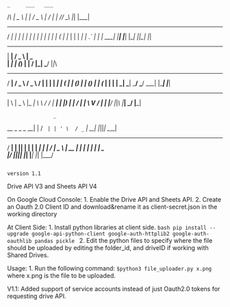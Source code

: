    _     ___   ___
   /_\   | _ \ |_ _|
  / _ \  |  _/  | |
 /_/ \_\ |_|   |___|

   ___   _      ___   ___   _  _   _____
  / __| | |    |_ _| | __| | \| | |_   _|
 | (__  | |__   | |  | _|  | .` |   | |
  \___| |____| |___| |___| |_|\_|   |_|

  ___    ___    ___
 | __|  / _ \  | _ \
 | _|  | (_) | |   /
 |_|    \___/  |_|_\

   ___    ___     ___     ___   _      ___
  / __|  / _ \   / _ \   / __| | |    | __|
 | (_ | | (_) | | (_) | | (_ | | |__  | _|
  \___|  \___/   \___/   \___| |____| |___|

  ___    ___   ___  __   __  ___
 |   \  | _ \ |_ _| \ \ / / | __|
 | |) | |   /  | |   \ V /  | _|
 |___/  |_|_\ |___|   \_/   |___|

                   _
  __ _   _ _    __| |
 / _` | | ' \  / _` |
 \__,_| |_||_| \__,_|

  ___   _  _   ___   ___   _____   ___
 / __| | || | | __| | __| |_   _| / __|
 \__ \ | __ | | _|  | _|    | |   \__ \
 |___/ |_||_| |___| |___|   |_|   |___/


                                                                                    version 1.1
Drive API V3 and Sheets API V4

On Google Cloud Console:
    1. Enable the Drive API and Sheets API.
    2. Create an Oauth 2.0 Client ID and download&rename it as client-secret.json in the working directory

At Client Side:
    1. Install python libraries at client side.
        ```bash
        pip install --upgrade google-api-python-client google-auth-httplib2 google-auth-oauthlib pandas pickle
        ```
    2. Edit the python files to specify where the file should be uploaded by editing the folder_id, and driveID if working with Shared Drives.

Usage:
    1. Run the following command:
        ```$python3 file_uploader.py x.png```
        where x.png is the file to be uploaded.


V1.1:
    Added support of service accounts instead of just Oauth2.0 tokens for requesting drive API.

